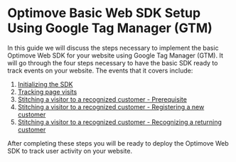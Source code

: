 # Optimove Basic Web SDK Setup Using Google Tag Manager (GTM)

In this guide we will discuss the steps necessary to implement the basic Optimove Web SDK for your website using Google Tag Manager (GTM). It will go through the four steps necessary to have the basic SDK ready to track events on your website. The events that it covers include:

1. [Initializing the SDK](https://github.com/optimove-tech/Web-SDK-Integration-Guide/blob/master/Web-SDK-Basic-Code-Setup/1.%20Initializing%20the%20SDK.md)
1. [Tracking page visits](https://github.com/optimove-tech/Web-SDK-Integration-Guide/blob/master/Web-SDK-Basic-Code-Setup/2.%20Tracking%20page%20visits.md)
1. [Stitching a visitor to a recognized customer - Prerequisite](https://github.com/optimove-tech/Web-SDK-Integration-Guide/blob/master/Web-SDK-Basic-Code-Setup/3a.%20customer%20stitching%20prerequisite.md)
1. [Stitching a visitor to a recognized customer - Registering a new customer](https://github.com/optimove-tech/Web-SDK-Integration-Guide/blob/master/Web-SDK-Basic-Code-Setup/3b.%20Registering%20a%20new%20customer.md)
1. [Stitching a visitor to a recognized customer - Recognizing a returning customer](https://github.com/optimove-tech/Web-SDK-Integration-Guide/blob/master/Web-SDK-Basic-Code-Setup/3c.%20Recognizing%20a%20returning%20customer.md)
  
After completing these steps you will be ready to deploy the Optimove Web SDK to track user activity on your website. 
